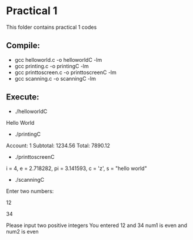# Practical 1

This folder contains practical 1 codes

## Compile:

* gcc helloworld.c -o helloworldC -lm
* gcc printing.c -o printingC -lm
* gcc printtoscreen.c -o printtoscreenC -lm
* gcc scanning.c -o scanningC -lm

## Execute:

* ./helloworldC

Hello World


* ./printingC

Account: 1 Subtotal: 1234.56 Total: 7890.12


* ./printtoscreenC

i = 4, e = 2.718282, pi = 3.141593, c = 'z', s = "hello world"


* ./scanningC

Enter two numbers:

12

34

Please input two positive integers
You entered 12 and 34
num1 is even and num2 is even
